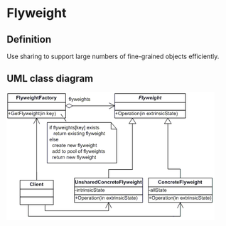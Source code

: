 # Flyweight

## Definition
Use sharing to support large numbers of fine-grained objects efficiently.
<BR>

## UML class diagram
![GitHub Logo](../../../Documentations/Images/DesignPatterns/flyweight.gif)
